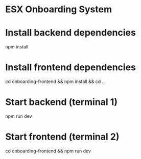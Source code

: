 # ESX Onboarding System

# Install backend dependencies
npm install

# Install frontend dependencies
cd onboarding-frontend && npm install && cd ..

# Start backend (terminal 1)
npm run dev

# Start frontend (terminal 2) 
cd onboarding-frontend && npm run dev
